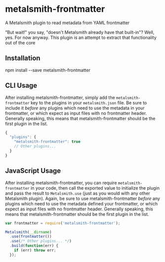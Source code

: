 # metalsmith-frontmatter

A Metalsmith plugin to read metadata from YAML frontmatter

"But wait!" you say, "doesn't Metalsmith already have that built-in"? Well, yes. For now anyway. This plugin is an attempt to extract that functionality out of the core

## Installation

  npm install --save metalsmith-frontmatter

## CLI Usage

After installing metalsmith-frontmatter, simply add the `metalsmith-frontmatter` key to the plugins in your `metalsmith.json` file. Be sure to include it *before* any plugins which need to use the metadata in your frontmatter, or which expect as input files with no frontmatter header. Generally speaking, this means that metalsmith-frontmatter should be the first plugin in the list.

```javascript
{
  "plugins": {
    "metalsmith-frontmatter": true
    // Other plugins...
  }
}
```

## JavaScript Usage

After installing metalsmith-frontmatter, you can require `metalsmith-frontmatter` in your code, then call the exported value to initialize the plugin and pass the result to `Metalsmith.use` (just as you would with any other Metalsmith plugin). Again, be sure to use metalsmith-frontmatter *before* any plugins which need to use the metadata defined your frontmatter, or which expect as input files with no frontmatter header. Generally speaking, this means that metalsmith-frontmatter should be the first plugin in the list.

```javascript
var frontmatter = require('metalsmith-frontmatter');

Metalsmith(__dirname)
  .use(frontmatter())
  .use(/* Other plugins... */)
  .build(function(err) {
    if (err) throw err;
  });
```
